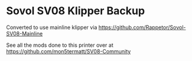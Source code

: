 # Sovol SV08 Klipper Backup

Converted to use mainline klipper via https://github.com/Rappetor/Sovol-SV08-Mainline

See all the mods done to this printer over at https://github.com/mon5termatt/SV08-Community






<!--
# klipper-backup 💾 
Klipper backup script for manual or automated GitHub backups 
This backup is provided by [klipper-backup](https://github.com/Staubgeborener/klipper-backup).
-->

